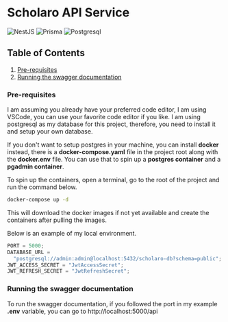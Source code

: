 # Scholaro API Service

![NestJS](https://img.shields.io/badge/-NestJs-ea2845?style=flat-square&logo=nestjs&logoColor=white)
![Prisma](https://img.shields.io/badge/Prisma-3982CE?style=for-the-badge&logo=Prisma&logoColor=white)
![Postgresql](https://img.shields.io/badge/postgresql-4169e1?style=for-the-badge&logo=postgresql&logoColor=white)

## Table of Contents

1. [Pre-requisites](#pre-requisites)
2. [Running the swagger documentation](#running-the-swagger-documentation)

### Pre-requisites

I am assuming you already have your preferred code editor, I am using VSCode, you can use your favorite code editor if you like. I am using postgresql as my database for this project, therefore, you need to install it and setup your own database.

If you don't want to setup postgres in your machine, you can install **docker** instead, there is a **docker-compose.yaml** file in the project root along with the **docker.env** file. You can use that to spin up a **postgres container** and a **pgadmin container**.

To spin up the containers, open a terminal, go to the root of the project and run the command below.

```bash
docker-compose up -d
```

This will download the docker images if not yet available and create the containers after pulling the images.

Below is an example of my local environment.

```javascript
PORT = 5000;
DATABASE_URL =
  "postgresql://admin:admin@localhost:5432/scholaro-db?schema=public";
JWT_ACCESS_SECRET = "JwtAccessSecret";
JWT_REFRESH_SECRET = "JwtRefreshSecret";
```

### Running the swagger documentation

To run the swagger documentation, if you followed the port in my example **.env** variable, you can go to http://localhost:5000/api
